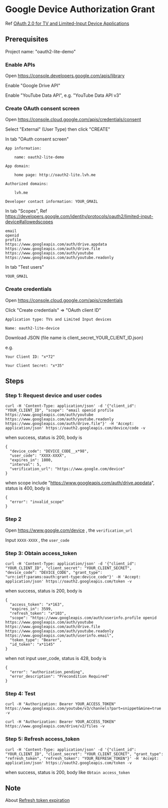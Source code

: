 # Google Device Authorization Grant

Ref [OAuth 2.0 for TV and Limited-Input Device Applications](https://developers.google.com/identity/protocols/oauth2/limited-input-device)

## Prerequisites

Project name: "oauth2-lite-demo"

### Enable APIs

Open https://console.developers.google.com/apis/library

Enable "Google Drive API"

Enable "YouTube Data API", e.g. "YouTube Data API v3"

### Create OAuth consent screen

Open https://console.cloud.google.com/apis/credentials/consent

Select "External" (User Type) then click "CREATE"

In tab "OAuth consent screen"

```
App information:

    name: oauth2-lite-demo

App domain:

    home page: http://oauth2-lite.lvh.me

Authorized domains:

    lvh.me

Developer contact information: YOUR_GMAIL
```

In tab "Scopes", Ref https://developers.google.com/identity/protocols/oauth2/limited-input-device#allowedscopes

```
email
openid
profile
https://www.googleapis.com/auth/drive.appdata
https://www.googleapis.com/auth/drive.file
https://www.googleapis.com/auth/youtube
https://www.googleapis.com/auth/youtube.readonly
```

In tab "Test users"

```
YOUR_GMAIL
```

### Create credentials

Open https://console.cloud.google.com/apis/credentials

Click "Create credentials" => "OAuth client ID"

```
Application type: TVs and Limited Input devices

Name: oauth2-lite-device
```

Download JSON (file name is client_secret_YOUR_CLIENT_ID.json)

e.g.

```
Your Client ID: "x*72"

Your Client Secret: "x*35"
```

## Steps

### Step 1: Request device and user codes

```
curl -H 'Content-Type: application/json' -d '{"client_id": "YOUR_CLIENT_ID", "scope": "email openid profile https://www.googleapis.com/auth/youtube https://www.googleapis.com/auth/youtube.readonly https://www.googleapis.com/auth/drive.file"}' -H 'Accept: application/json' https://oauth2.googleapis.com/device/code -v
```

when success, status is 200, body is

```
{
  "device_code": "DEVICE_CODE__x*98",
  "user_code": "XXXX-XXXX",
  "expires_in": 1800,
  "interval": 5,
  "verification_url": "https://www.google.com/device"
}
```

when scope include "https://www.googleapis.com/auth/drive.appdata", status is 400, body is

```
{
  "error": "invalid_scope"
}
```

### Step 2

Open https://www.google.com/device , the `verification_url`

Input `XXXX-XXXX` , the `user_code`

### Step 3: Obtain access_token

```
curl -H 'Content-Type: application/json' -d '{"client_id": "YOUR_CLIENT_ID", "client_secret": "YOUR_CLIENT_SECRET", "device_code": "DEVICE_CODE", "grant_type": "urn:ietf:params:oauth:grant-type:device_code"}' -H 'Accept: application/json' https://oauth2.googleapis.com/token -v
```

when success, status is 200, body is

```
{
  "access_token": "x*163",
  "expires_in": 3599,
  "refresh_token": "x*103",
  "scope": "https://www.googleapis.com/auth/userinfo.profile openid https://www.googleapis.com/auth/youtube https://www.googleapis.com/auth/drive.file https://www.googleapis.com/auth/youtube.readonly https://www.googleapis.com/auth/userinfo.email",
  "token_type": "Bearer",
  "id_token": "x*1145"
}
```

when not input user_code, status is 428, body is

```
{
  "error": "authorization_pending",
  "error_description": "Precondition Required"
}
```

### Step 4: Test

```
curl -H "Authorization: Bearer YOUR_ACCESS_TOKEN" https://www.googleapis.com/youtube/v3/channels?part=snippet&mine=true -v
```

```
curl -H "Authorization: Bearer YOUR_ACCESS_TOKEN" https://www.googleapis.com/drive/v2/files -v
```

### Step 5: Refresh access_token

```
curl -H 'Content-Type: application/json' -d '{"client_id": "YOUR_CLIENT_ID", "client_secret": "YOUR_CLIENT_SECRET", "grant_type": "refresh_token", "refresh_token": "YOUR_REFRESH_TOKEN"}' -H 'Accept: application/json' https://oauth2.googleapis.com/token -v
```

when success, status is 200, body like `Obtain access_token`

## Note

About [Refresh token expiration](https://developers.google.com/identity/protocols/oauth2#expiration)
